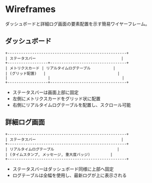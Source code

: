 # Wireframes

ダッシュボードと詳細ログ画面の要素配置を示す簡易ワイヤーフレーム。

## ダッシュボード
```
+-----------------------------------------------------+
| ステータスバー                                      |
+------------------+----------------------------------+
| メトリクスカード | リアルタイムログテーブル          |
| (グリッド配置)   |                                |
|                  |                                |
+------------------+----------------------------------+
```

- ステータスバーは画面上部に固定
- 左側にメトリクスカードをグリッド状に配置
- 右側にリアルタイムログテーブルを配置し、スクロール可能

## 詳細ログ画面
```
+-----------------------------------------------------+
| ステータスバー                                      |
+-----------------------------------------------------+
| リアルタイムログテーブル                            |
| (タイムスタンプ, メッセージ, 重大度バッジ)         |
+-----------------------------------------------------+
```

- ステータスバーはダッシュボード同様に上部へ固定
- ログテーブルは全幅を使用し、最新ログが上に表示される
